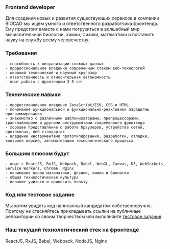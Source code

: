 ### Frontend developer
Для создания новых и развития существующих сервисов в компании BIOCAD мы ищем умного и ответственного разработчика фронтенда. Ему предстоит вместе с нами погрузиться в волшебный мир вычислительной биологии, химии, физики, математики и поставить науку на службу всему человечеству.

### Требования
    - способность к визуализации сложных данных
    - профессиональное владение современным стеком веб-технологий
    - широкий технический и научный кругозор
    - ответственность и относительная автономность
    - опыт работы с фронтендом 3-5 лет

### Технические навыки
    - профессиональное владение JavaScript/ES6, CSS и HTML
    - понимание функциональной и функционально-реактивной парадигмы программирования
    - знакомство с различными шаблонизаторами, препроцессорами, транспайлерами и другими инструментами современного фронтенда
    - хорошее представление о работе браузеров, устройстве сетей, протоколах, веб-стандартах
    - владение инструментами прототипирования, разработки, отладки, контроля версий, автоматизации технологического процесса

### Большим плюсом будут
    - опыт с ReactJS, RxJS, Webpack, Babel, WebGL, Canvas, D3, WebSockets, Service Workers, Chrome, Nginx
    - понимание основ математики, физики, химии и биологии
    - общая технологическая культура
    - желание учиться и приносить пользу

### Код или тестовое задание
Мы хотим увидеть код написанный кандидатом собственноручно. Поэтому не стесняйтесь прикладывать ссылки на публичные репозитории со своим творчеством или выполняйте [тестовое задание](/positions/front-test.md)

### Наш текущий технологический стек на фронтенде
ReactJS, RxJS, Babel, Webpack, NodeJS, Nginx
